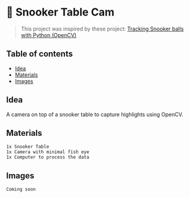 # 🎱 Snooker Table Cam

> This project was inspired by these project: [Tracking Snooker balls with Python (OpenCV)](https://www.youtube.com/watch?v=RLief79B7YQ)

## Table of contents

  - [Idea](#idea)
  - [Materials](#materials)
  - [Images](#images)

## Idea

A camera on top of a snooker table to capture highlights using OpenCV.

## Materials

```text
1x Snooker Table
1x Camera with minimal fish eye
1x Computer to process the data
```

## Images

`Coming soon`
